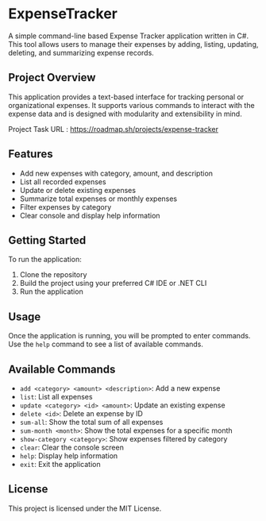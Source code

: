# ExpenseTracker

A simple command-line based Expense Tracker application written in C#. This tool allows users to manage their expenses by adding, listing, updating, deleting, and summarizing expense records.

## Project Overview

This application provides a text-based interface for tracking personal or organizational expenses. It supports various commands to interact with the expense data and is designed with modularity and extensibility in mind.

Project Task URL : https://roadmap.sh/projects/expense-tracker

## Features

- Add new expenses with category, amount, and description
- List all recorded expenses
- Update or delete existing expenses
- Summarize total expenses or monthly expenses
- Filter expenses by category
- Clear console and display help information

## Getting Started

To run the application:

1. Clone the repository
2. Build the project using your preferred C# IDE or .NET CLI
3. Run the application

## Usage

Once the application is running, you will be prompted to enter commands. Use the `help` command to see a list of available commands.

## Available Commands

- `add <category> <amount> <description>`: Add a new expense
- `list`: List all expenses
- `update <category> <id> <amount>`: Update an existing expense
- `delete <id>`: Delete an expense by ID
- `sum-all`: Show the total sum of all expenses
- `sum-month <month>`: Show the total expenses for a specific month
- `show-category <category>`: Show expenses filtered by category
- `clear`: Clear the console screen
- `help`: Display help information
- `exit`: Exit the application

## License

This project is licensed under the MIT License.
